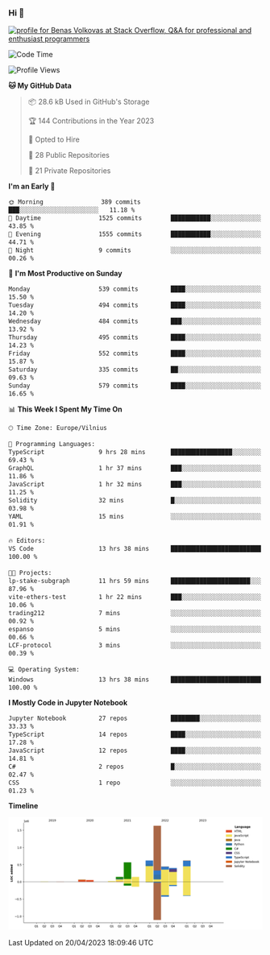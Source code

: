### Hi 👋
<a href="https://stackoverflow.com/users/14954249/benas-volkovas"><img src="https://stackoverflow.com/users/flair/14954249.png?theme=dark" width="208" height="58" alt="profile for Benas Volkovas at Stack Overflow, Q&amp;A for professional and enthusiast programmers" title="profile for Benas Volkovas at Stack Overflow, Q&amp;A for professional and enthusiast programmers"></a>

<!--START_SECTION:waka-->
![Code Time](http://img.shields.io/badge/Code%20Time-1%2C401%20hrs%2036%20mins-blue)

![Profile Views](http://img.shields.io/badge/Profile%20Views-0-blue)

**🐱 My GitHub Data** 

> 📦 28.6 kB Used in GitHub's Storage 
 > 
> 🏆 144 Contributions in the Year 2023
 > 
> 💼 Opted to Hire
 > 
> 📜 28 Public Repositories 
 > 
> 🔑 21 Private Repositories 
 > 
**I'm an Early 🐤** 

```text
🌞 Morning                389 commits         ███░░░░░░░░░░░░░░░░░░░░░░   11.18 % 
🌆 Daytime                1525 commits        ███████████░░░░░░░░░░░░░░   43.85 % 
🌃 Evening                1555 commits        ███████████░░░░░░░░░░░░░░   44.71 % 
🌙 Night                  9 commits           ░░░░░░░░░░░░░░░░░░░░░░░░░   00.26 % 
```
📅 **I'm Most Productive on Sunday** 

```text
Monday                   539 commits         ████░░░░░░░░░░░░░░░░░░░░░   15.50 % 
Tuesday                  494 commits         ████░░░░░░░░░░░░░░░░░░░░░   14.20 % 
Wednesday                484 commits         ███░░░░░░░░░░░░░░░░░░░░░░   13.92 % 
Thursday                 495 commits         ████░░░░░░░░░░░░░░░░░░░░░   14.23 % 
Friday                   552 commits         ████░░░░░░░░░░░░░░░░░░░░░   15.87 % 
Saturday                 335 commits         ██░░░░░░░░░░░░░░░░░░░░░░░   09.63 % 
Sunday                   579 commits         ████░░░░░░░░░░░░░░░░░░░░░   16.65 % 
```


📊 **This Week I Spent My Time On** 

```text
🕑︎ Time Zone: Europe/Vilnius

💬 Programming Languages: 
TypeScript               9 hrs 28 mins       █████████████████░░░░░░░░   69.43 % 
GraphQL                  1 hr 37 mins        ███░░░░░░░░░░░░░░░░░░░░░░   11.86 % 
JavaScript               1 hr 32 mins        ███░░░░░░░░░░░░░░░░░░░░░░   11.25 % 
Solidity                 32 mins             █░░░░░░░░░░░░░░░░░░░░░░░░   03.98 % 
YAML                     15 mins             ░░░░░░░░░░░░░░░░░░░░░░░░░   01.91 % 

🔥 Editors: 
VS Code                  13 hrs 38 mins      █████████████████████████   100.00 % 

🐱‍💻 Projects: 
lp-stake-subgraph        11 hrs 59 mins      ██████████████████████░░░   87.96 % 
vite-ethers-test         1 hr 22 mins        ███░░░░░░░░░░░░░░░░░░░░░░   10.06 % 
trading212               7 mins              ░░░░░░░░░░░░░░░░░░░░░░░░░   00.92 % 
espanso                  5 mins              ░░░░░░░░░░░░░░░░░░░░░░░░░   00.66 % 
LCF-protocol             3 mins              ░░░░░░░░░░░░░░░░░░░░░░░░░   00.39 % 

💻 Operating System: 
Windows                  13 hrs 38 mins      █████████████████████████   100.00 % 
```

**I Mostly Code in Jupyter Notebook** 

```text
Jupyter Notebook         27 repos            ████████░░░░░░░░░░░░░░░░░   33.33 % 
TypeScript               14 repos            ████░░░░░░░░░░░░░░░░░░░░░   17.28 % 
JavaScript               12 repos            ████░░░░░░░░░░░░░░░░░░░░░   14.81 % 
C#                       2 repos             █░░░░░░░░░░░░░░░░░░░░░░░░   02.47 % 
CSS                      1 repo              ░░░░░░░░░░░░░░░░░░░░░░░░░   01.23 % 
```



**Timeline**

![Lines of Code chart](https://raw.githubusercontent.com/BenasVolkovas/BenasVolkovas/main/assets/bar_graph.png)


 Last Updated on 20/04/2023 18:09:46 UTC
<!--END_SECTION:waka-->
